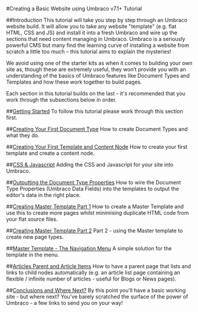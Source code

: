 #Creating a Basic Website using Umbraco v7.1+ Tutorial

##Introduction 
This tutorial will take you step by step through an Umbraco website build. It will allow you to take any website "template" (e.g. flat HTML, CSS and JS) and install it into a fresh Umbraco and wire up the sections that need content managing in Umbraco.  Umbraco is a seriously powerful CMS but many find the learning curve of installing a website from scratch a little too much – this tutorial aims to explain the mysteries!


We avoid using one of the starter kits as when it comes to building your own site as, though these are extremely useful, they won’t provide you with an understanding of the basics of Umbraco features like Document Types and Templates and how these work together to build pages. 

Each section in this tutorial builds on the last - it's recommended that you work through the subsections below in order. 


##[Getting Started](Getting-Started.md)
To follow this tutorial please work through this section first. 


##[Creating Your First Document Type](Document-Types.md)
How to create Document Types and what they do.


##[Creating Your First Template and Content Node](Creating-Your-First-Template-and-Content-Node.md)
How to create your first template and create a content node. 


##[CSS & Javascript](CSS-And-Javascript.md)
Adding the CSS and Javascript for your site into Umbraco.


##[Outputting the Document Type Properties](Outputting-the-Document-Type-Properties.md)
How to wire the Document Type Properties (Umbraco Data Fields) into the templates to output the editor's data in the right place.


##[Creating Master Template Part 1](Creating-Master-Template-Part-1.md)
How to create a Master Template and use this to create more pages whilst minimising duplicate HTML code from your flat source files.


##[Creating Master Template Part 2](Creating-Master-Template-Part-2.md)
Part 2 - using the Master template to create new page types. 


##[Master Template - The Navigation Menu](Master-Template-The-Navigation-Menu.md)
A simple solution for the template in the menu. 


##[Articles Parent and Article Items](Articles-Parent-and-Article-Items.md)
How to have a parent page that lists and links to child nodes automatically (e.g. an article list page containing an flexible / infinite number of articles - useful for Blogs or News pages). 


##[Conclusions and Where Next?](Conclusions-Where-Next.md)
By this point you'll have a basic working site - but where next?  You've barely scratched the surface of the power of Umbraco - a few links to send you on your way!

